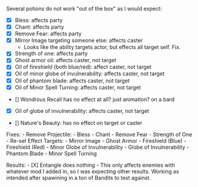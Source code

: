 Several potions do not work "out of the box" as I would expect:

- [X] Bless: affects party
- [X] Chant: affects party
- [X] Remove Fear: affects party
- [X] Mirror Image targeting someone else: affects caster
    - Looks like the ability targets actor, but effects all target self. Fix.
- [X] Strength of one: affects party
- [X] Ghost armor oil: affects caster, not target
- [X] Oil of fireshield (both blue/red): affect caster, not target
- [X] Oil of minor globe of invulnerability: affects caster, not target
- [X] Oil of phantom blade: affects caster, not target
- [X] Oil of Minor Spell Turning: affects caster, not target
- [] Wondrous Recall has no effect at all? just animation? on a bard
- [X] Oil of globe of invulnerability: affects caster, not target
- [] Nature's Beauty: has no effect on target or caster

Fixes:
    - Remove Projectile:
        - Bless
        - Chant
        - Remove Fear
        - Strength of One
    - Re-set Effect Targets:
        - Mirror Image
        - Ghost Armor
        - Fireshield (Blue)
        - Fireshield (Red)
        - Minor Globe of Invulnerability
        - Globe of Invulnerability
        - Phantom Blade
        - Minor Spell Turning

Results:
    - [X] Entangle does nothing
        - This only affects enemies with whatever mod I added in, so I was expecting other results. Working as intended after spawining in a ton of Bandits to test against.
